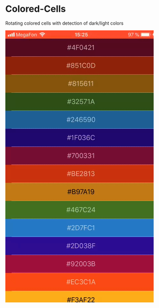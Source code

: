 # Colored-Cells
Rotating colored cells with detection of dark/light colors

![Screenshot](https://github.com/dbystruev/Colored-Cells/blob/master/colored%20cells/Assets.xcassets/Colored%20Cells.dataset/Colored%20Cells.gif?raw=true)
